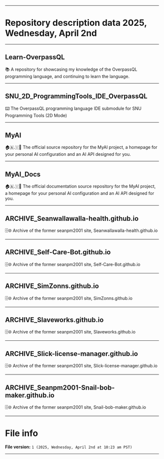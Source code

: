 
***

# Repository description data 2025, Wednesday, April 2nd

---

## Learn-OverpassQL

📚️ A repository for showcasing my knowledge of the OverpassQL programming language, and continuing to learn the language. 

---

## SNU_2D_ProgrammingTools_IDE_OverpassQL

⌨️ The OverpassQL programming language IDE submodule for SNU Programming Tools (2D Mode)

---

## MyAI

🏠️🇦.🇮💾️ The official source repository for the MyAI project, a homepage for your personal AI configuration and an AI API designed for you.

---

## MyAI_Docs

🏠️🇦.🇮📖️ The official documentation source repository for the MyAI project, a homepage for your personal AI configuration and an AI API designed for you.

---

## ARCHIVE_Seanwallawalla-health.github.io

🗄️🌐️ Archive of the former seanpm2001 site, Seanwallawalla-health.github.io

---

## ARCHIVE_Self-Care-Bot.github.io

🗄️🌐️ Archive of the former seanpm2001 site, Self-Care-Bot.github.io

---

## ARCHIVE_SimZonns.github.io

🗄️🌐️ Archive of the former seanpm2001 site, SimZonns.github.io

---

## ARCHIVE_Slaveworks.github.io

🗄️🌐️ Archive of the former seanpm2001 site, Slaveworks.github.io

---

## ARCHIVE_Slick-license-manager.github.io

🗄️🌐️ Archive of the former seanpm2001 site, Slick-license-manager.github.io

---

## ARCHIVE_Seanpm2001-Snail-bob-maker.github.io

🗄️🌐️ Archive of the former seanpm2001 site, Snail-bob-maker.github.io

***

# File info

**File version:** `1 (2025, Wednesday, April 2nd at 10:23 am PST)`

***

